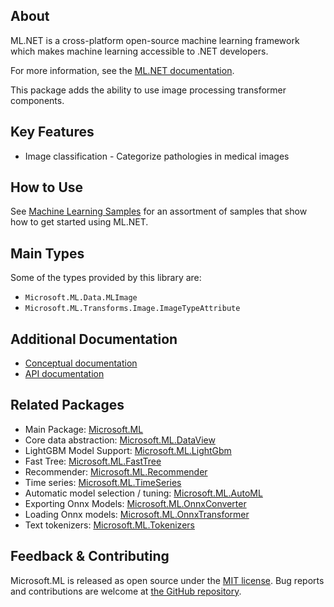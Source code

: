 ## About

ML.NET is a cross-platform open-source machine learning framework which makes machine learning accessible to .NET developers.

For more information, see the [ML.NET documentation](https://docs.microsoft.com/dotnet/machine-learning/).

This package adds the ability to use image processing transformer components.

## Key Features

* Image classification - Categorize pathologies in medical images

## How to Use

See [Machine Learning Samples](https://github.com/dotnet/machinelearning-samples) for an assortment of samples that show how to get started using ML.NET.

## Main Types

Some of the types provided by this library are:

* `Microsoft.ML.Data.MLImage`
* `Microsoft.ML.Transforms.Image.ImageTypeAttribute`

## Additional Documentation

* [Conceptual documentation](https://learn.microsoft.com/en-us/dotnet/machine-learning/)
* [API documentation](https://learn.microsoft.com/en-us/dotnet/api/microsoft.ml.transforms.image)

## Related Packages

* Main Package: [Microsoft.ML](https://www.nuget.org/packages/Microsoft.ML)
* Core data abstraction: [Microsoft.ML.DataView](https://www.nuget.org/packages/Microsoft.ML.DataView)
* LightGBM Model Support: [Microsoft.ML.LightGbm](https://www.nuget.org/packages/Microsoft.ML.LightGbm)
* Fast Tree: [Microsoft.ML.FastTree](https://www.nuget.org/packages/Microsoft.ML.FastTree)
* Recommender: [Microsoft.ML.Recommender](https://www.nuget.org/packages/Microsoft.ML.Recommender)
* Time series: [Microsoft.ML.TimeSeries](https://www.nuget.org/packages/Microsoft.ML.TimeSeries)
* Automatic model selection / tuning:  [Microsoft.ML.AutoML](https://www.nuget.org/packages/Microsoft.ML.AutoML)
* Exporting Onnx Models: [Microsoft.ML.OnnxConverter](https://www.nuget.org/packages/Microsoft.ML.OnnxConverter)
* Loading Onnx models: [Microsoft.ML.OnnxTransformer](https://www.nuget.org/packages/Microsoft.ML.OnnxTransformer)
* Text tokenizers: [Microsoft.ML.Tokenizers](https://www.nuget.org/packages/Microsoft.ML.Tokenizers)

## Feedback & Contributing

Microsoft.ML is released as open source under the [MIT license](https://licenses.nuget.org/MIT). Bug reports and contributions are welcome at [the GitHub repository](https://github.com/dotnet/machinelearning).